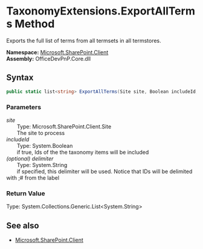 # TaxonomyExtensions.ExportAllTerms Method  
Exports the full list of terms from all termsets in all termstores.  

**Namespace:** [Microsoft.SharePoint.Client](Microsoft.SharePoint.Client.md)  
**Assembly:** OfficeDevPnP.Core.dll  
## Syntax
```C#
public static list<string> ExportAllTerms(Site site, Boolean includeId, String delimiter)
```
### Parameters
*site*  
&emsp;&emsp;Type: Microsoft.SharePoint.Client.Site  
&emsp;&emsp;The site to process  
*includeId*  
&emsp;&emsp;Type: System.Boolean  
&emsp;&emsp;if true, Ids of the the taxonomy items will be included  
*(optional) delimiter*  
&emsp;&emsp;Type: System.String  
&emsp;&emsp;if specified, this delimiter will be used. Notice that IDs will be delimited with ;# from the label  
### Return Value
Type: System.Collections.Generic.List<System.String>  


## See also
- [Microsoft.SharePoint.Client](Microsoft.SharePoint.Client.md)
